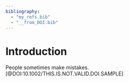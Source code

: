 ```yaml
---
bibliography:
  - "my_refs.bib"
  - "__from_DOI.bib"
---
```


# Introduction
People sometimes make mistakes.[@DOI:10.1002/THIS.IS.NOT.VALID.DOI.SAMPLE]